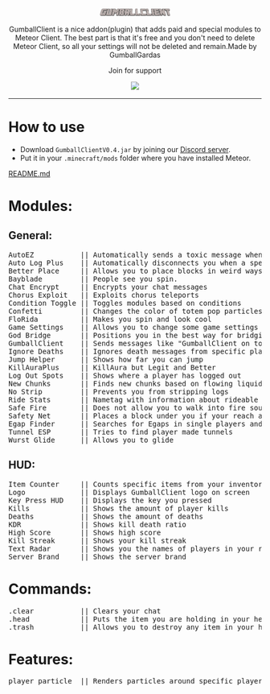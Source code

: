 <div align="center">
  <!-- Logo and Title -->
  <img src="src/main/resources/assets/numby-hack/textures/icon.png" alt="logo" width="28%"/>
  <p>GumballClient is a nice addon(plugin) that adds paid and special modules to Meteor Client. The best part is that it's free and you don't need to delete Meteor Client, so all your settings will not be deleted and remain.Made by GumballGardas</p>


<p>Join for support<p>
<a href="https://discord.gg/RRcCtwvxY7"><img src="https://invidget.switchblade.xyz/RRcCtwvxY7"></a>

</div>

<hr />

# How to use
- Download `GumballClientV0.4.jar` by joining our [Discord server](https://discord.gg/RRcCtwvxY7).
- Put it in your `.minecraft/mods` folder where you have installed Meteor.

[README.md](README.md)
<h1>Modules:</h1>
<h2>General:</h2>
<pre>
AutoEZ           || Automatically sends a toxic message when you kill someone.
Auto Log Plus    || Automatically disconnects you when a specific condition is met
Better Place     || Allows you to place blocks in weird ways
Bayblade         || People see you spin.
Chat Encrypt     || Encrypts your chat messages
Chorus Exploit   || Exploits chorus teleports
Condition Toggle || Toggles modules based on conditions
Confetti         || Changes the color of totem pop particles
FloRida          || Makes you spin and look cool
Game Settings    || Allows you to change some game settings
God Bridge       || Positions you in the best way for bridging
GumballClient    || Sends messages like "GumballClient on top!" to the chat
Ignore Deaths    || Ignores death messages from specific players
Jump Helper      || Shows how far you can jump
KillAuraPlus     || KillAura but Legit and Better
Log Out Spots    || Shows where a player has logged out
New Chunks       || Finds new chunks based on flowing liquids
No Strip         || Prevents you from stripping logs
Ride Stats       || Nametag with information about rideable entities.
Safe Fire        || Does not allow you to walk into fire sources
Safety Net       || Places a block under you if your reach a set Y level
Egap Finder      || Searches for Egaps in single players and saves their location
Tunnel ESP       || Tries to find player made tunnels
Wurst Glide      || Allows you to glide
</pre>
<h2>HUD:</h2>
<pre>
Item Counter     || Counts specific items from your inventory
Logo             || Displays GumballClient logo on screen
Key Press HUD    || Displays the key you pressed
Kills            || Shows the amount of player kills
Deaths           || Shows the amount of deaths
KDR              || Shows kill death ratio
High Score       || Shows high score
Kill Streak      || Shows your kill streak
Text Radar       || Shows you the names of players in your render distance along with their stats
Server Brand     || Shows the server brand
</pre>
<h1>Commands:</h1>
<pre>
.clear           || Clears your chat
.head            || Puts the item you are holding in your head slot
.trash           || Allows you to destroy any item in your hand
</pre>
<h1>Features:</h1>
<pre>
player particle  || Renders particles around specific players

</pre>

